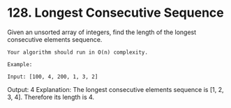 # 128. Longest Consecutive Sequence

Given an unsorted array of integers, find the length of the longest consecutive elements
        sequence.

    Your algorithm should run in O(n) complexity.

    Example:

    Input: [100, 4, 200, 1, 3, 2]
Output: 4
Explanation: The longest consecutive elements sequence is [1, 2, 3, 4]. Therefore its length is 4.